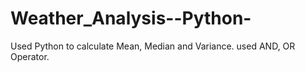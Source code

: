 # Weather_Analysis--Python-
Used Python to calculate Mean, Median and Variance.
used AND, OR Operator.
